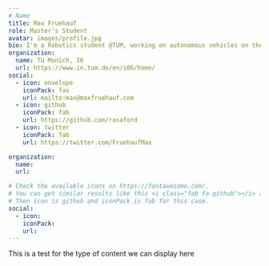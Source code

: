 ```yaml
---
# Name
title: Max Fruehauf
role: Master's Student
avatar: images/profile.jpg
bio: I'm a Robotics student @TUM, working on autonomous vehicles on the side. Always on the lookout for cool stuff to work on. :wq!
organization:
  name: TU Munich, I6
  url: https://www.in.tum.de/en/i06/home/
social:
  - icon: envelope
    iconPack: fas
    url: mailto:max@maxfruehauf.com
  - icon: github
    iconPack: fab
    url: https://github.com/rasaford
  - icon: twitter
    iconPack: fab
    url: https://twitter.com/FruehaufMax

organization:
  name:
  url:

# Check the available icons on https://fontawesome.com/.
# You can get similar results like this <i class="fab fa-github"></i> after searching.
# Then icon is github and iconPack is fab for this case.
social:
  - icon:
    iconPack:
    url:
---
```


This is a test for the type of content we can display here